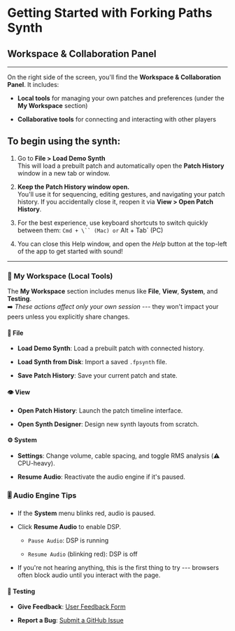# Getting Started with Forking Paths Synth

## Workspace & Collaboration Panel
-------

On the right side of the screen, you'll find the **Workspace & Collaboration Panel**. It includes:

-   **Local tools** for managing your own patches and preferences (under the **My Workspace** section)

-   **Collaborative tools** for connecting and interacting with other players


## To begin using the synth:

1.  Go to **File > Load Demo Synth**\
    This will load a prebuilt patch and automatically open the **Patch History** window in a new tab or window.

2.  **Keep the Patch History window open.**\
    You'll use it for sequencing, editing gestures, and navigating your patch history. If you accidentally close it, reopen it via **View > Open Patch History**.

3.  For the best experience, use keyboard shortcuts to switch quickly between them:
        `Cmd + \`` (Mac) or` Alt + Tab` (PC)

4. You can close this Help window, and open the *Help* button at the top-left of the app to get started with sound!

-------

### 🔧 My Workspace (Local Tools)

The **My Workspace** section includes menus like **File**, **View**, **System**, and **Testing**.\
➡️ *These actions affect only your own session* --- they won't impact your peers unless you explicitly share changes.

#### 📁 File

-   **Load Demo Synth**: Load a prebuilt patch with connected history.

-   **Load Synth from Disk**: Import a saved `.fpsynth` file.

-   **Save Patch History**: Save your current patch and state.

#### 👁️ View

-   **Open Patch History**: Launch the patch timeline interface.

-   **Open Synth Designer**: Design new synth layouts from scratch.

#### ⚙️ System

-   **Settings**: Change volume, cable spacing, and toggle RMS analysis (⚠️ CPU-heavy).

-   **Resume Audio**: Reactivate the audio engine if it's paused.

### 🎚 Audio Engine Tips

-   If the **System** menu blinks red, audio is paused.

-   Click **Resume Audio** to enable DSP.

    -   `Pause Audio`: DSP is running

    -   `Resume Audio` (blinking red): DSP is off

-   If you're not hearing anything, this is the first thing to try --- browsers often block audio until you interact with the page.

#### 🧪 Testing

-   **Give Feedback**: [User Feedback Form](https://forms.gle/aerpRUgBR7bH1xpB9)

-   **Report a Bug**: [Submit a GitHub Issue](https://github.com/michaelpalumbo/forkingpaths/issues/new)

